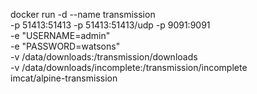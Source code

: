 docker run -d  --name transmission \
-p 51413:51413 -p 51413:51413/udp -p 9091:9091 \
-e "USERNAME=admin" \
-e "PASSWORD=watsons" \
-v /data/downloads:/transmission/downloads \
-v /data/downloads/incomplete:/transmission/incomplete \
imcat/alpine-transmission
